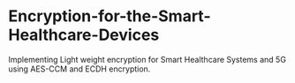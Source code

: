 # Encryption-for-the-Smart-Healthcare-Devices
Implementing Light weight encryption for Smart Healthcare Systems and 5G using AES-CCM and ECDH encryption.
